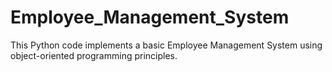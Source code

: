 # Employee_Management_System
This Python code implements a basic Employee Management System using object-oriented programming principles.
